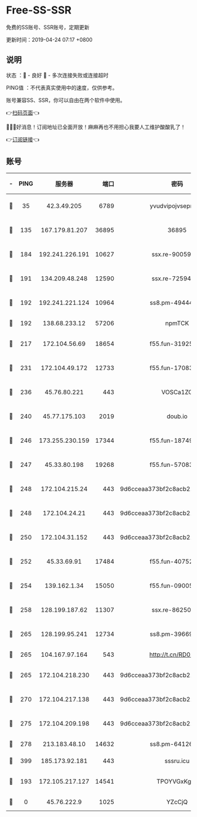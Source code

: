 # Free-SS-SSR

免费的SS账号、SSR账号，定期更新

更新时间：2019-04-24 07:17 +0800

## 说明

状态     ：🙂 - 良好 🙁 - 多次连接失败或连接超时

PING值   ：不代表真实使用中的速度，仅供参考。

账号兼容SS、SSR，你可以自由在两个软件中使用。

👉[扫码页面](https://liesauer.github.io/Free-SS-SSR/)👈

🎉🎉🎉好消息！订阅地址已全面开放！麻麻再也不用担心我要人工维护酸酸乳了！

👉[订阅链接](https://www.liesauer.net/yogurt/subscribe?ACCESS_TOKEN=DAYxR3mMaZAsaqUb)👈

## 账号

|-|PING|服务器|端口|密码|加密方式|区域|
|:----:|:----:|:-----:|-----:|:----:|:----:|:----:|
|🙂|35|42.3.49.205|6789|yvudvipojvseprugib|aes-256-cfb|HK|
|🙂|135|167.179.81.207|36895|36895|aes-256-cfb|JP|
|🙂|184|192.241.226.191|10627|ssx.re-90059396|aes-256-cfb|US|
|🙂|191|134.209.48.248|12590|ssx.re-72594146|aes-256-cfb|US|
|🙂|192|192.241.221.124|10964|ss8.pm-49444902|aes-256-cfb|US|
|🙂|192|138.68.233.12|57206|npmTCK|rc4-md5|US|
|🙂|217|172.104.56.69|18654|f55.fun-31925576|aes-256-cfb|SG|
|🙂|231|172.104.49.172|12733|f55.fun-17083510|aes-256-cfb|SG|
|🙂|236|45.76.80.221|443|VOSCa1ZG|aes-256-cfb|DE|
|🙂|240|45.77.175.103|2019|doub.io|aes-128-ctr|SG|
|🙂|246|173.255.230.159|17344|f55.fun-18749119|aes-256-cfb|US|
|🙂|247|45.33.80.198|19268|f55.fun-57083371|aes-256-cfb|US|
|🙂|248|172.104.215.24|443|9d6cceaa373bf2c8acb22e60b6a58be6|aes-256-cfb|US|
|🙂|248|172.104.24.21|443|9d6cceaa373bf2c8acb22e60b6a58be6|aes-256-cfb|US|
|🙂|250|172.104.31.152|443|9d6cceaa373bf2c8acb22e60b6a58be6|aes-256-cfb|US|
|🙂|252|45.33.69.91|17484|f55.fun-40752674|aes-256-cfb|US|
|🙂|254|139.162.1.34|15050|f55.fun-09005497|aes-256-cfb|SG|
|🙂|258|128.199.187.62|11307|ssx.re-86250492|aes-256-cfb|SG|
|🙂|265|128.199.95.241|12734|ss8.pm-39669499|aes-256-cfb|SG|
|🙂|265|104.167.97.164|543|http://t.cn/RD0D7sx|rc4-md5|CA|
|🙂|265|172.104.218.230|443|9d6cceaa373bf2c8acb22e60b6a58be6|aes-256-cfb|US|
|🙂|270|172.104.217.138|443|9d6cceaa373bf2c8acb22e60b6a58be6|aes-256-cfb|US|
|🙂|275|172.104.209.198|443|9d6cceaa373bf2c8acb22e60b6a58be6|aes-256-cfb|US|
|🙂|278|213.183.48.10|14632|ss8.pm-64126752|rc4-md5|RU|
|🙂|399|185.173.92.181|443|sssru.icu|rc4-md5|RU|
|🙂|193|172.105.217.127|14541|TPOYVGxKglpi|aes-256-cfb|JP|
|🙁|0|45.76.222.9|1025|YZcCjQ|rc4-md5|JP|
